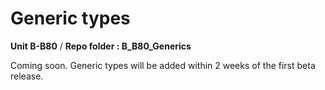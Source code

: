 # Generic types
**Unit B-B80** / **Repo folder : B_B80_Generics** 

Coming soon. Generic types will be added within 2 weeks of the first beta release.


